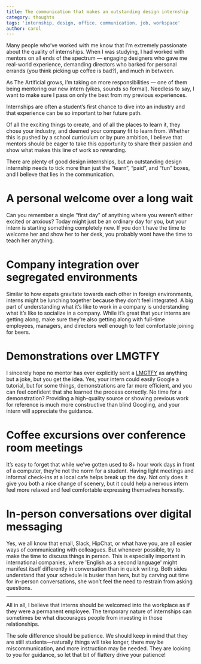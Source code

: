 ```yaml
---
title: The communication that makes an outstanding design internship
category: thoughts
tags: 'internship, design, office, communication, job, workspace'
author: carol
---
```


Many people who’ve worked with me know that I’m extremely passionate about the quality of internships. When I was studying, I had worked with mentors on all ends of the spectrum — engaging designers who gave me real-world experience, demanding directors who barked for personal errands (you think picking up coffee is bad?), and much in between.

As The Artificial grows, I’m taking on more responsibilities — one of them being mentoring our new intern (yikes, sounds so formal). Needless to say, I want to make sure I pass on only the best from my previous experiences.

Internships are often a student’s first chance to dive into an industry and that experience can be so important to her future path. 

Of all the exciting things to create, and of all the places to learn it, they chose your industry, and deemed your company fit to learn from. Whether this is pushed by a school curriculum or by pure ambition, I believe that mentors should be eager to take this opportunity to share their passion and show what makes this line of work so rewarding. 

There are plenty of good design internships, but an outstanding design internship needs to tick more than just the “learn”, “paid”, and “fun” boxes, and I believe that lies in the communication.

# A personal welcome over a long wait
Can you remember a single “first day” of anything where you weren’t either excited or anxious? Today might just be an ordinary day for you, but your intern is starting something completely new. If you don’t have the time to welcome her and show her to her desk, you probably wont have the time to teach her anything.

# Company integration over segregated environments
Similar to how expats gravitate towards each other in foreign environments, interns might be lunching together because they don’t feel integrated. A big part of understanding what it’s like to work in a company is understanding what it’s like to socialize in a company. While it’s great that your interns are getting along, make sure they’re also getting along with full-time employees, managers, and directors well enough to feel comfortable joining for beers.

# Demonstrations over LMGTFY
I sincerely hope no mentor has ever explicitly sent a [LMGTFY](http://lmgtfy.com/) as anything but a joke, but you get the idea. Yes, your intern could  easily Google a tutorial, but for some things, demonstrations are far more efficient, and you can feel confident that she learned the process correctly. No time for a demonstration? Providing a high-quality source or showing previous work for reference is much more constructive than blind Googling, and your intern will appreciate the guidance. 

# Coffee excursions over conference room meetings
It’s easy to forget that while we’ve gotten used to 8+ hour work days in front of a computer, they’re not the norm for a student. Having light meetings and informal check-ins at a local cafe helps break up the day. Not only does it give you both a nice change of scenery, but it could help a nervous intern feel more relaxed and feel comfortable expressing themselves honestly.

# In-person conversations over digital messaging
Yes, we all know that email, Slack, HipChat, or what have you, are all easier ways of communicating with colleagues. But whenever possible, try to make the time to discuss things in person. This is especially important in international companies, where 'English as a second language' might manifest itself differently in conversation than in quick writing. Both sides understand that your schedule is busier than hers, but by carving out time for in-person conversations, she won’t feel the need to restrain from asking questions.


* * *


All in all, I believe that interns should be welcomed into the workplace as if they were a permanent employee. The temporary nature of internships can sometimes be what discourages people from investing in those relationships.

The sole difference should be patience. We should keep in mind that they are still students—naturally things will take longer, there may be miscommunication, and more instruction may be needed. They are looking to you for guidance, so let that bit of flattery drive your patience!